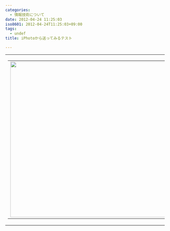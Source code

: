 ```yaml
---
categories:
  - 情報技術について
date: 2012-04-24 11:25:03
iso8601: 2012-04-24T11:25:03+09:00
tags:
  - undef
title: iPhotoから送ってみるテスト

---
```


<table cellpadding="0" cellspacing="0" width="100%" align="center" background="http://images.apple.com/dm/groups/iapps/bg/corktile.jpg" style="margin:0px;padding:0px;">
<tbody><tr>
<td>
<table border="0" cellpadding="0" cellspacing="0" align="center">
<tbody><tr>
<td>
<img width="715" height="491" style="margin:0px;display:block;" src="https://www.nqou.net/images/1335234310026" />
</td>
</tr>
</tbody></table>
</td>
</tr>
</tbody></table>
    	